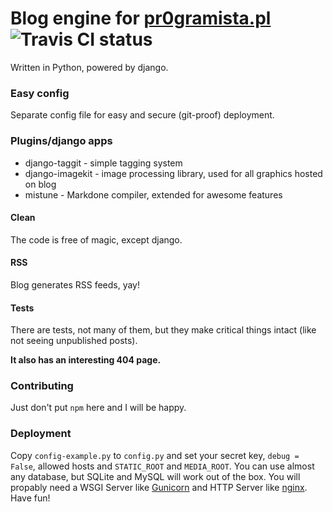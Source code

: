 # Blog engine for [pr0gramista.pl](https://pr0gramista.pl) ![Travis CI status](https://travis-ci.org/pr0gramista/pr0gramista.svg?branch=master)
Written in Python, powered by django.

### Easy config
Separate config file for easy and secure (git-proof) deployment.

### Plugins/django apps
- django-taggit - simple tagging system
- django-imagekit - image processing library, used for all graphics hosted on blog
- mistune - Markdone compiler, extended for awesome features

#### Clean
The code is free of magic, except django.

#### RSS
Blog generates RSS feeds, yay!

#### Tests
There are tests, not many of them, but they make critical things intact (like not seeing unpublished posts).

**It also has an interesting 404 page.**

### Contributing 
Just don't put `npm` here and I will be happy.

### Deployment
Copy `config-example.py` to `config.py` and set your secret key, `debug = False`, allowed hosts and `STATIC_ROOT` and `MEDIA_ROOT`. You can use almost any database, but SQLite and MySQL will work out of the box. You will propably need a WSGI Server like [Gunicorn](http://gunicorn.org/) and HTTP Server like [nginx](https://nginx.org/). Have fun!

